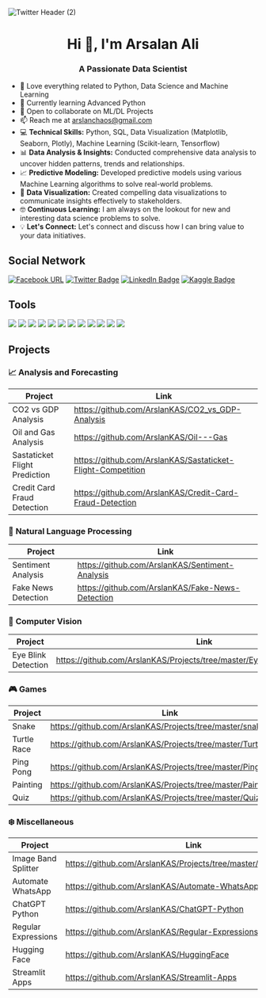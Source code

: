 ![Twitter Header (2)](https://user-images.githubusercontent.com/43797457/218624114-94bcdabc-e527-47e5-a5c0-2a0ceba1543c.gif)
<h1 align="center">Hi 👋, I'm Arsalan Ali</h1>
<h3 align="center">A Passionate Data Scientist</h3>

- 👀 Love everything related to Python, Data Science and Machine Learning
- 🌱 Currently learning Advanced Python
- 💞️ Open to collaborate on ML/DL Projects
- 📫 Reach me at arslanchaos@gmail.com
- :computer: **Technical Skills:** Python, SQL, Data Visualization (Matplotlib, Seaborn, Plotly), Machine Learning (Scikit-learn, Tensorflow)
- :bar_chart: **Data Analysis & Insights:** Conducted comprehensive data analysis to uncover hidden patterns, trends and relationships.
- :chart_with_upwards_trend: **Predictive Modeling:** Developed predictive models using various Machine Learning algorithms to solve real-world problems.
- :art: **Data Visualization:** Created compelling data visualizations to communicate insights effectively to stakeholders.
- :nerd_face: **Continuous Learning:** I am always on the lookout for new and interesting data science problems to solve.
- :bulb: **Let's Connect:** Let's connect and discuss how I can bring value to your data initiatives.

<!---
ArslanKAS/ArslanKAS is a ✨ special ✨ repository because its `README.md` (this file) appears on your GitHub profile.
You can click the Preview link to take a look at your changes.
--->
## Social Network
[![Facebook URL](https://img.shields.io/badge/Facebook-3b5998?style=for-the-badge&logo=facebook&logoColor=white)](https://www.facebook.com/kas.kas.54/)
[![Twitter Badge](https://img.shields.io/badge/Twitter-1DA1F2?style=for-the-badge&logo=twitter&logoColor=white)](https://twitter.com/arslanchaos)
[![LinkedIn Badge](https://img.shields.io/badge/LinkedIn-0077B5?style=for-the-badge&logo=linkedin&logoColor=white)](https://www.linkedin.com/in/arslankas/)
[![Kaggle Badge](https://img.shields.io/badge/Kaggle-20BEFF?style=for-the-badge&logo=Kaggle&logoColor=white)](https://www.kaggle.com/arslankas)

## Tools
![](https://img.shields.io/badge/Python-3776AB?style=for-the-badge&logo=python&logoColor=white)
![](https://img.shields.io/badge/Numpy-777BB4?style=for-the-badge&logo=numpy&logoColor=white)
![](https://img.shields.io/badge/Pandas-2C2D72?style=for-the-badge&logo=pandas&logoColor=white)
![](https://img.shields.io/badge/MySQL-00000F?style=for-the-badge&logo=mysql&logoColor=white)
![](https://img.shields.io/badge/TensorFlow-FF6F00?style=for-the-badge&logo=TensorFlow&logoColor=white)
![](https://img.shields.io/badge/scikit_learn-F7931E?style=for-the-badge&logo=scikit-learn&logoColor=white)
![](https://img.shields.io/badge/Streamlit-FF4B4B?style=for-the-badge&logo=streamlit&logoColor=white)
![](https://img.shields.io/badge/json-5E5C5C?style=for-the-badge&logo=json&logoColor=white)
![](https://img.shields.io/badge/OpenCV-27338e?style=for-the-badge&logo=OpenCV&logoColor=white)
![](https://img.shields.io/badge/Selenium-3776AB?style=for-the-badge&logo=selenium&logoColor=white)
![](https://img.shields.io/badge/Jupyter-F37626.svg?&style=for-the-badge&logo=Jupyter&logoColor=white)
![](https://img.shields.io/badge/Google%20Cloud-DB4437?style=for-the-badge&logo=googlecloud&logoColor=white)

## Projects 
### :chart_with_upwards_trend: <strong>Analysis and Forecasting</strong>
| Project | Link |
| --- | --- |
| CO2 vs GDP Analysis | https://github.com/ArslanKAS/CO2_vs_GDP-Analysis |
| Oil and Gas Analysis | https://github.com/ArslanKAS/Oil---Gas |
| Sastaticket Flight Prediction | https://github.com/ArslanKAS/Sastaticket-Flight-Competition |
| Credit Card Fraud Detection | https://github.com/ArslanKAS/Credit-Card-Fraud-Detection |

### :speech_balloon: <strong>Natural Language Processing</strong>
| Project | Link |
| --- | --- |
| Sentiment Analysis | https://github.com/ArslanKAS/Sentiment-Analysis |
| Fake News Detection | https://github.com/ArslanKAS/Fake-News-Detection |

### :eyes: <strong>Computer Vision</strong>
| Project | Link |
| --- | --- |
| Eye Blink Detection | https://github.com/ArslanKAS/Projects/tree/master/Eye%20Blink%20Detection |

### :video_game: <strong>Games</strong>
| Project | Link |
| --- | --- |
| Snake | https://github.com/ArslanKAS/Projects/tree/master/snake_game |
| Turtle Race | https://github.com/ArslanKAS/Projects/tree/master/TurtleRace |
| Ping Pong | https://github.com/ArslanKAS/Projects/tree/master/Ping_Pong |
| Painting | https://github.com/ArslanKAS/Projects/tree/master/Painting |
| Quiz | https://github.com/ArslanKAS/Projects/tree/master/QuizGame |3

### :snowflake: <strong>Miscellaneous</strong>
| Project | Link |
| --- | --- |
| Image Band Splitter | https://github.com/ArslanKAS/Projects/tree/master/Band%20Splitter |
| Automate WhatsApp | https://github.com/ArslanKAS/Automate-WhatsApp-Messages |
| ChatGPT Python | https://github.com/ArslanKAS/ChatGPT-Python |
| Regular Expressions | https://github.com/ArslanKAS/Regular-Expressions |
| Hugging Face | https://github.com/ArslanKAS/HuggingFace |
| Streamlit Apps | https://github.com/ArslanKAS/Streamlit-Apps |
